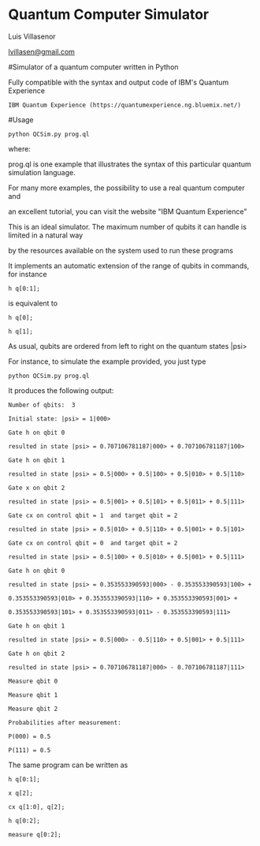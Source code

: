 # Quantum Computer Simulator
 Luis Villasenor
 
 lvillasen@gmail.com
 
#Simulator of a quantum computer written in Python

Fully compatible with the syntax and output code of IBM's Quantum Experience

	IBM Quantum Experience (https://quantumexperience.ng.bluemix.net/)

#Usage 

	python QCSim.py prog.ql

where:

prog.ql is one example that illustrates the syntax of this particular quantum simulation language.  

For many more examples, the possibility to use a real quantum computer and 

an excellent tutorial, you can visit the website "IBM Quantum Experience"

This is an ideal simulator. The maximum number of qubits it can handle is limited in a natural way 

by the resources available on the system used to run these programs

It implements an automatic extension of the range of qubits in commands, for instance
	
	h q[0:1];
	
is equivalent to

	h q[0];
	
	h q[1];

As usual, qubits are ordered from left to right on the quantum states |psi>

For instance, to simulate the example provided, you just type

	python QCSim.py prog.ql 

It produces the following output:

	Number of qbits:  3

	Initial state: |psi> = 1|000>

	Gate h on qbit 0

	resulted in state |psi> = 0.707106781187|000> + 0.707106781187|100>

	Gate h on qbit 1

	resulted in state |psi> = 0.5|000> + 0.5|100> + 0.5|010> + 0.5|110>

	Gate x on qbit 2

	resulted in state |psi> = 0.5|001> + 0.5|101> + 0.5|011> + 0.5|111> 

	Gate cx on control qbit = 1  and target qbit = 2

	resulted in state |psi> = 0.5|010> + 0.5|110> + 0.5|001> + 0.5|101> 

	Gate cx on control qbit = 0  and target qbit = 2

	resulted in state |psi> = 0.5|100> + 0.5|010> + 0.5|001> + 0.5|111> 

	Gate h on qbit 0

	resulted in state |psi> = 0.353553390593|000> - 0.353553390593|100> +

	0.353553390593|010> + 0.353553390593|110> + 0.353553390593|001> +

	0.353553390593|101> + 0.353553390593|011> - 0.353553390593|111>

	Gate h on qbit 1

	resulted in state |psi> = 0.5|000> - 0.5|110> + 0.5|001> + 0.5|111> 

	Gate h on qbit 2

	resulted in state |psi> = 0.707106781187|000> - 0.707106781187|111> 

	Measure qbit 0

	Measure qbit 1

	Measure qbit 2

	Probabilities after measurement:

	P(000) = 0.5

	P(111) = 0.5

The same program can be written as

	h q[0:1];
	
	x q[2];
	
	cx q[1:0], q[2];
	
	h q[0:2];
	
	measure q[0:2];
